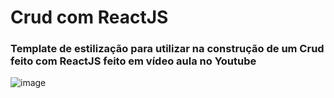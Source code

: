 # Crud com ReactJS

### Template de estilização para utilizar na construção de um Crud feito com ReactJS feito em vídeo aula no Youtube

![image](https://github.com/gabrieldiasss/crud-template/assets/71296002/010cf8c9-0ab3-4018-b2d4-57a2c74057c6)
